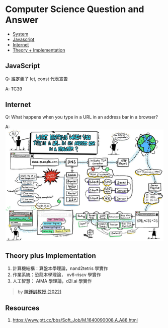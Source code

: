 # Computer Science Question and Answer

- [System](./system/)
- [Javascript](#javascript)
- [Internet](#internet)
- [Theory + Implementation](#theory-plus-implementation)

## JavaScript

Q: 誰定義了 let, const 代表宣告

A: TC39

## Internet

Q: What happens when you type in a URL in an address bar in a browser?

A: ![Image not display](./images/Internet.jpg)

## Theory plus Implementation

1. 計算機結構：算盤本學理論，nand2tetris 學實作
2. 作業系統：恐龍本學理論， xv6-riscv 學實作
3. 人工智慧： AIMA 學理論，d2l.ai 學實作

> by [陳鍾誠教授 (2022)](https://github.com/ccckmit)

## Resources

1. https://www.ptt.cc/bbs/Soft_Job/M.1640090008.A.A88.html
